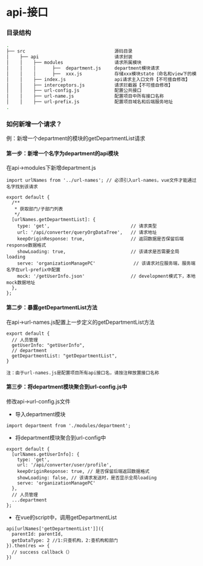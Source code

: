 # api-接口

### 目录结构


``` bash
.
├── src                                 源码目录    
│    ├── api                            请求封装
│    │    ├── modules                   请求所属模块
│    │    │      ├──  department.js     department模块请求
│    │    │      ├──  xxx.js            存储xxx模块state（命名和view下的模块文件夹保持一致）
│    │    ├── index.js                  api请求主入口文件【不可擅自修改】
│    │    ├── interceptors.js           请求拦截器【不可擅自修改】
│    │    ├── url-config.js             配置公共接口
│    │    ├── url-name.js               配置项目中所有接口名称
│    │    ├── url-prefix.js             配置项目域名和后端服务地址
.

```

### 如何新增一个请求？

例：新增一个department的模块的getDepartmentList请求

#### 第一步：新增一个名字为department的api模块

在api->modules下新增department.js 

```
import urlNames from '../url-names'; // 必须引入url-names，vue文件才能通过名字找到该请求

export default {
  /**
   * 获取部门/子部门列表
   */
  [urlNames.getDepartmentList]: {
    type: 'get',                              // 请求类型
    url: '/api/converter/queryOrgDataTree',   // 请求地址
    keepOriginResponse: true,                 // 返回数据是否保留后端response数据格式
    showLoading: true,                        // 该请求是否需要全局loading
    serve: 'organizationManagePC'              // 该请求对应服务端，服务端名字在url-prefix中配置
    mock: '/getUserInfo.json'                 // development模式下，本地mock数据地址
  },
};
```

#### 第二步：暴露getDepartmentList方法

在api->url-names.js配置上一步定义的getDepartmentList方法

```
export default {
  // 人员管理
  getUserInfo: "getUserInfo",
  // department
  getDepartmentList: "getDepartmentList",
}
```
`注：由于url-names.js是配置项目所有api接口名，请按注释放置接口名称`


#### 第三步：将department模块聚合到url-config.js中

修改api->url-config.js文件

+ 导入department模块

```
import department from './modules/department';
```

+ 将department模块聚合到url-config中
```
export default {
  [urlNames.getUserInfo]: {
    type: 'get',
    url: '/api/converter/user/profile',
    keepOriginResponse: true, // 是否保留后端返回数据格式
    showLoading: false, // 该请求发送时，是否显示全局loading
    serve: 'organizationManagePC'
  },
  // 人员管理
  ...department
};
```

+ 在vue的script中，调用getDepartmentList
```
api[urlNames['getDepartmentList']]({
  parentId: parentId,
  getDataType: 2 //1:只查机构，2:查机构和部门
}).then(res => {
  // success callback（）
})
```

